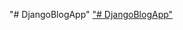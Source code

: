 "# DjangoBlogApp" 
["# DjangoBlogApp" 
](https://vercel.com/anushas-projects-65e5849b/django-blog-app/2PfZQb8K534Mfjtv8rWwe5Sz5j1j)
